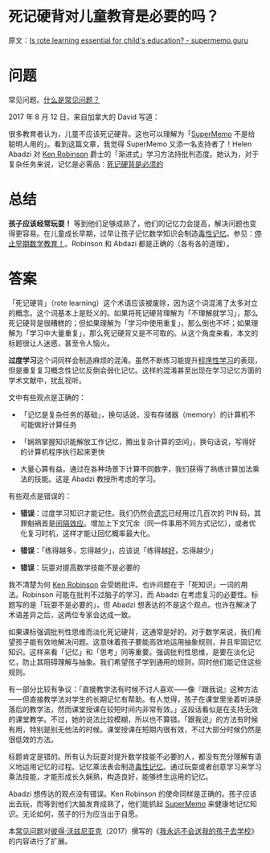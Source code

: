# 死记硬背对儿童教育是必要的吗？

原文：[Is rote learning essential for child's education? - supermemo.guru](https://supermemo.guru/wiki/Is_rote_learning_essential_for_child's_education%3F)

# 问题

常见问题。[什么是常见问题？](https://supermemo.guru/wiki/What_are_FAQs%3F)

2017 年 8 月 12 日，来自加拿大的 David 写道：

很多教育者认为，儿童不应该死记硬背。这也可以理解为「[SuperMemo](https://supermemo.guru/wiki/SuperMemo) 不是给聪明人用的」。看到这篇文章，我觉得 SuperMemo 又添一名支持者了！Helen Abadzi 对 [Ken Robinson](https://supermemo.guru/wiki/Ken_Robinson) 爵士的「渐进式」学习方法持批判态度。她认为，对于复杂任务来说，记忆是必需品：[死记硬背是必须的](https://www.tes.com/us/news/breaking-news/rote-learning-essential-a-childs-education-play-isnt-says-leading)

# 总结

**孩子应该经常玩耍！** 等到他们足够成熟了，他们的记忆力会提高，解决问题也变得更容易。在儿童成长早期，过早让孩子记忆数学知识会制造[毒性记忆](https://supermemo.guru/wiki/Toxic_memory)。参见：[停止早期数学教育！](https://supermemo.guru/wiki/Abandon_early_math_instruction!)。Robinson 和 Abdazi 都是正确的（各有各的道理）。

# 答案

「死记硬背」（rote learning）这个术语应该被废除，因为这个词混淆了太多对立的概念。这个词基本上是贬义的。如果将死记硬背理解为「不理解就学习」，那么死记硬背是很糟糕的；但如果理解为「学习中使用重复」，那么倒也不坏；如果理解为「学习中大量重复」，那么死记硬背又是不可取的。从这个角度来看，本文的标题很让人迷惑，甚至令人恼火。

**过度学习**这个词同样会制造麻烦的混淆。虽然不断练习能提升[程序性学习](https://supermemo.guru/wiki/Procedural_memory)的表现，但是重复复习概念性记忆反倒会弱化记忆。这样的混淆甚至出现在学习记忆方面的学术文献中，扰乱视听。

文中有些观点是正确的：

- 「记忆是复杂任务的基础」，换句话说，没有存储器（memory）的计算机不可能做好计算任务

- 「娴熟掌握知识能解放工作记忆，腾出复杂计算的空间」，换句话说，写得好的计算机程序执行起来更快

- 大量心算有益。通过在各种场景下计算不同数字，我们获得了熟练计算加法乘法的技能。这是 Abadzi 教授所考虑的学习。

有些观点是错误的：

- **错误**：过度学习知识才能记住。我们仍然会[遗忘](https://supermemo.guru/wiki/Forgetting)已经用过几百次的 PIN 码，其罪魁祸首是[间隔效应](https://supermemo.guru/wiki/Spacing_effect)。增加上下文冗余（同一件事用不同方式记忆），或者优化复习时机，这样才能让回忆概率最大化。

- **错误**：「练得越多，忘得越少」，应该说「练得越[好](https://supermemo.guru/wiki/SuperMemo)，忘得越少」

- **错误**：玩耍对提高数学技能不是必要的

我不清楚为何 [Ken Robinson](https://supermemo.guru/wiki/Ken_Robinson) 会受她批评。也许问题在于「死知识」一词的用法。Robinson 可能在批判不过脑子的学习，而 Abadzi 在考虑复习的必要性。标题写的是「玩耍不是必要的」，但 Abadzi 想表达的不是这个观点。也许在解决了术语差异之后，这两位专家会达成一致。

如果课标强调批判性思维而淡化死记硬背，这通常是好的。对于数学来说，我们希望孩子能有效地解决问题。这意味着孩子要能高效地运用抽象规则，并且牢固记忆知识。这样来看「记忆」和「思考」同等重要。强调批判性思维，是要在淡化记忆，防止其阻碍理解与抽象。我们希望孩子学到通用的规则，同时他们能记住这些规则。

有一部分比较有争议：「直接教学法有时候不讨人喜欢——像『跟我说』这种方法——但直接教学法对学生的长期记忆有帮助。有人觉得，孩子在课堂里坐着听讲是落后的教学法，然而课堂授课在较短时间内非常有效。」这段话看似是在支持无效的课堂教学。不过，她的说法比较模糊，所以也不算错。「跟我说」的方法有时候有用，特别是别无他法的时候。课堂授课在短期内很有效，不过大部分时候仍然是很低效的方法。

标题肯定是错的。所有认为玩耍对提升数学技能不必要的人，都没有充分理解有语义地运用记忆的过程。记忆乘法表会制造[毒性记忆](https://supermemo.guru/wiki/Toxic_memory)。通过玩耍或者创意学习来学习乘法技能，才能形成长久娴熟，构造良好，能够终生运用的记忆。

Abadzi 想传达的观点没有错误。Ken Robinson 的使命同样是正确的。孩子应该出去玩，而等到他们大脑发育成熟了，他们能抓起 [SuperMemo](https://supermemo.guru/wiki/SuperMemo) 来健康地记忆知识。无论如何，孩子的行为应当出于自愿。

本[常见问题](https://supermemo.guru/wiki/FAQs)对[彼得·沃兹尼亚克](https://supermemo.guru/wiki/Piotr_Wozniak)（2017）撰写的《[我永远不会送我的孩子去学校](https://supermemo.guru/wiki/Problem_of_Schooling)》的内容进行了扩展。